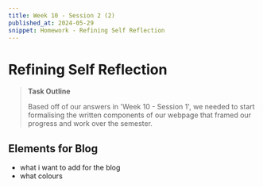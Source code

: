 ```yaml
---
title: Week 10 - Session 2 (2)
published_at: 2024-05-29
snippet: Homework - Refining Self Reflection
---
```

# Refining Self Reflection 
>**Task Outline**
>
> Based off of our answers in 'Week 10 - Session 1', we needed to start formalising the written components of our webpage that framed our progress and work over the semester. 

## Elements for Blog
- what i want to add for the blog
- what colours
